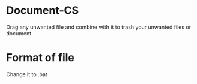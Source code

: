 # Document-CS
Drag any unwanted file and combine with it to trash your unwanted files or document 
# Format of file 
Change it to .bat
